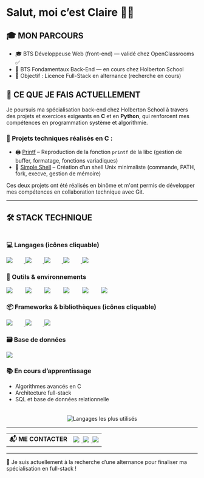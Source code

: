 # Salut, moi c’est Claire 👩‍💻

## 🎓 MON PARCOURS

- 🎓 BTS Développeuse Web (front-end) — validé chez OpenClassrooms ✅ 
- 🔧 BTS Fondamentaux Back-End — en cours chez Holberton School  
- 🚀 Objectif : Licence Full-Stack en alternance (recherche en cours)



## 🚧 CE QUE JE FAIS ACTUELLEMENT

Je poursuis ma spécialisation back-end chez Holberton School à travers des projets et exercices exigeants en **C** et en **Python**, qui renforcent mes compétences en programmation système et algorithmie.

### 🧪 Projets techniques réalisés en **C** :
- 🖨️ [Printf](https://github.com/Helvlaska/holbertonschool-printf) – Reproduction de la fonction `printf` de la libc (gestion de buffer, formatage, fonctions variadiques)
- 🐚 [Simple Shell](https://github.com/Helvlaska/holbertonschool-simple_shell) – Création d’un shell Unix minimaliste (commande, PATH, fork, execve, gestion de mémoire)

Ces deux projets ont été réalisés en binôme et m'ont permis de développer mes compétences en collaboration technique avec Git.


---

## 🛠️ STACK TECHNIQUE

<div style="display: flex; justify-content: space-between; align-items: flex-start; flex-wrap: wrap;">

<div style="flex: 1; min-width: 300px; max-width: 600px;">

### 💻 Langages (icônes cliquable)
<p>
  <a href="https://github.com/Helvlaska/holbertonschool-simple_shell" title="Projet C">
    <img src="https://skillicons.dev/icons?i=c" style="margin-right: 30px;" />
  </a>
  <a href="https://github.com/Helvlaska/holbertonschool-higher_level_programming" title="Projet Python">
    <img src="https://skillicons.dev/icons?i=python" style="margin-right: 30px;" />
  </a>
  <a href="https://github.com/Helvlaska/P2_code" title="Projet HTML">
    <img src="https://skillicons.dev/icons?i=html" style="margin-right: 30px;" />
  </a>
  <a href="https://github.com/Helvlaska/P3_code" title="Projet CSS">
    <img src="https://skillicons.dev/icons?i=css" style="margin-right: 30px;" />
  </a>
  <a href="https://github.com/Helvlaska/Kasa-Project" title="Projet JS">
    <img src="https://skillicons.dev/icons?i=js" />
  </a>
</p>

### 🧰 Outils & environnements
<p>
  <img src="https://skillicons.dev/icons?i=git" style="margin-right: 30px;" />
  <img src="https://skillicons.dev/icons?i=bash" style="margin-right: 30px;" />
  <img src="https://skillicons.dev/icons?i=linux" style="margin-right: 30px;" />
  <img src="https://skillicons.dev/icons?i=vscode" style="margin-right: 30px;" />
  <img src="https://skillicons.dev/icons?i=emacs" style="margin-right: 30px;"/>
  <img src="https://skillicons.dev/icons?i=figma"  />

</p>

### 📦 Frameworks & bibliothèques (icônes cliquable)
<p>
  <a href="https://github.com/Helvlaska/Kasa-Project" title="Projet React">
    <img src="https://skillicons.dev/icons?i=react" style="margin-right: 30px;" />
  </a>
  <a href="https://github.com/Helvlaska/P5_Code" title="Projet Angular">
    <img src="https://skillicons.dev/icons?i=angular" style="margin-right: 30px;" />
  </a>
  <a href="https://github.com/Helvlaska/P3_code" title="Projet Sass">
    <img src="https://skillicons.dev/icons?i=sass" />
  </a>
</p>

### 🗃️ Base de données
<p>
  <img src="https://skillicons.dev/icons?i=mongodb" />
</p>

### 📚 En cours d’apprentissage
- Algorithmes avancés en C  
- Architecture full-stack  
- SQL et base de données relationnelle  

</div>

<div style="flex: 1; min-width: 250px; padding-top: 20px; text-align: center;">
  <img src="https://github-readme-stats.vercel.app/api/top-langs/?username=Helvlaska&layout=compact&theme=tokyonight" alt="Langages les plus utilisés" />
</div>

</div>


---

<table width="100%">
  <tr>
    <td style="text-align: left;">
      <strong>📬 ME CONTACTER</strong>
    </td>
    <td style="text-align: right;">
      <a href="mailto:clairecastan@gmail.com" target="_blank">
        <img src="https://img.shields.io/badge/Email-D14836?style=for-the-badge&logo=gmail&logoColor=white" style="margin-right: 5px;" />
      </a>
      <a href="https://www.linkedin.com/in/claire-castan" target="_blank">
        <img src="https://img.shields.io/badge/LinkedIn-0A66C2?style=for-the-badge&logo=linkedin&logoColor=white" style="margin-right: 5px;" />
      </a>
      <a href="https://github.com/Helvlaska/Helvlaska/blob/main/CV_Claire_CASTAN.pdf?raw=true" target="_blank">
        <img src="https://img.shields.io/badge/CV-PDF-blue?style=for-the-badge&logo=adobeacrobatreader&logoColor=white" />
      </a>
    </td>
  </tr>
</table>

---

🎯 Je suis actuellement à la recherche d’une alternance pour finaliser ma spécialisation en full-stack !
